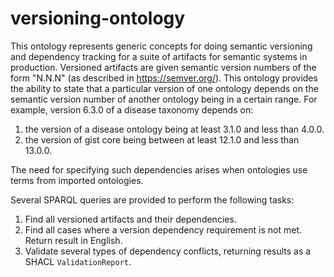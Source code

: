 # versioning-ontology
This ontology represents generic concepts for doing semantic versioning and dependency tracking for a suite of artifacts for semantic systems in production.  Versioned artifacts are given semantic version numbers of the form "N.N.N" (as described in https://semver.org/). This ontology provides the ability to state that a particular version of one ontology depends on the semantic version number of another ontology being in a certain range.  For example, version 6.3.0 of a disease taxonomy depends on:
1. the version of a disease ontology being at least 3.1.0 and less than 4.0.0.
2. the version of gist core being between at least 12.1.0 and less than 13.0.0.

The need for specifying such dependencies arises when ontologies use terms from imported ontologies.

Several SPARQL queries are provided to perform the following tasks:
1. Find all versioned artifacts and their dependencies.
2. Find all cases where a version dependency requirement is not met. Return result in English.
3. Validate several types of dependency conflicts, returning results as a SHACL `ValidationReport`.
